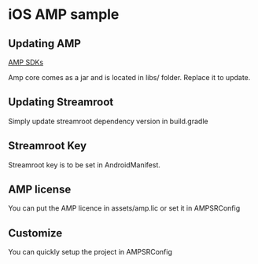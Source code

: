 # iOS AMP sample

## Updating AMP

[AMP SDKs](https://mdtp-a.akamaihd.net/amp-android-sdk/premier)

Amp core comes as a jar and is located in libs/ folder. Replace it to update.

## Updating Streamroot

Simply update streamroot dependency version in build.gradle

## Streamroot Key

Streamroot key is to be set in AndroidManifest.

## AMP license

You can put the AMP licence in assets/amp.lic or set it in AMPSRConfig

## Customize

You can quickly setup the project in AMPSRConfig

